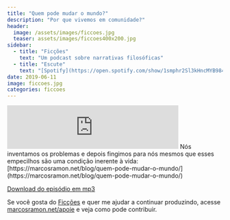 ```yaml
---
title: "Quem pode mudar o mundo?"
description: "Por que vivemos em comunidade?"
header:
  image: /assets/images/ficcoes.jpg
  teaser: assets/images/ficcoes400x200.jpg
sidebar:
  - title: "Ficções"
    text: "Um podcast sobre narrativas filosóficas"
  - title: "Escute"
    text: "[Spotify](https://open.spotify.com/show/1smphr2Sl3kHncMYB984rc?si=Ds7GV4oNQnGxsm-bxYvasA), [Google](https://podcasts.google.com/?feed=aHR0cHM6Ly9hbmNob3IuZm0vcy9hOWM4NWIwL3BvZGNhc3QvcnNz) ou [RSS](https://anchor.fm/s/a9c85b0/podcast/rss)"
date: 2019-06-11
image: ficcoes.jpg
categories: ficcoes
---
```


<iframe src="https://anchor.fm/podcastficcoes/embed/episodes/Quem-pode-mudar-o-mundo-e4ahcv" height="102px" width="400px" frameborder="0" scrolling="no"></iframe>
Nós inventamos os problemas e depois fingimos para nós mesmos que esses empecilhos são uma condição inerente à vida: [https://marcosramon.net/blog/quem-pode-mudar-o-mundo/](https://marcosramon.net/blog/quem-pode-mudar-o-mundo/)

[Download do episódio em mp3](https://s3-us-west-2.amazonaws.com/anchor-audio-bank/production/2019-5-11/16819962-44100-2-d3a0b96fca546.mp3)
 
Se você gosta do [Ficções](https://marcosramon.net/ficcoes/) e quer me ajudar a continuar produzindo, acesse [marcosramon.net/apoie](https://marcosramon.net/apoie/) e veja como pode contribuir.
